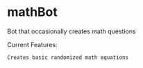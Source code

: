 # mathBot
Bot that occasionally creates math questions

Current Features:

    Creates basic randomized math equations
